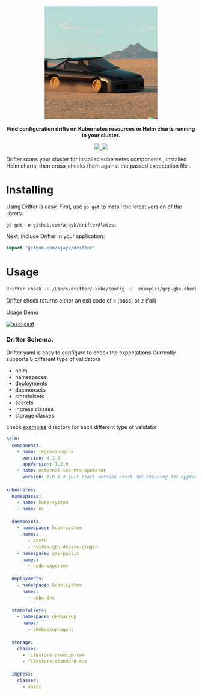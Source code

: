 <div align="center" class="no-border">
  <img src="/img/drift.jpg" alt="Drift" width="300" height="300"/>
  <br>

<b>Find configuration drifts on Kubernetes resources or Helm charts running in your cluster.</b>

  <a href="https://github.com/ajayk/drifter/releases">
    <img src="https://img.shields.io/github/v/release/ajayk/drifter">
  </a>
  <a href="https://goreportcard.com/report/github.com/ajayk/drifter">
    <img src="https://goreportcard.com/badge/github.com/ajayk/drifter">
  </a>

</div>

Drifter scans your cluster for installed kubernetes components ,
installed Helm charts, then cross-checks them against
the passed expectation file .

# Installing

Using Drifter is easy. First, use `go get` to install the latest version
of the library.

```
go get -u github.com/ajayk/drifter@latest
```

Next, include Drifter in your application:

```go
import "github.com/ajayk/drifter"
```

# Usage

```bash
drifter check -k /Users/drifter/.kube/config -c  examples/gcp-gke-check.yaml
```

Drifter check returns either an exit code of `0` (pass)  or `2` (fail)

Usage Demo

[![asciicast](https://asciinema.org/a/SHFqgQMyAFifMsAMoVBm58sxD.svg)](https://asciinema.org/a/SHFqgQMyAFifMsAMoVBm58sxD)

### Drifter Schema:

Drifter yaml is easy to configure to check the expectations
Currently supports 8 different type of validators

- helm
- namespaces
- deployments
- daemonsets
- statefulsets
- secrets
- ingress classes
- storage classes

check [examples](examples) directory for each different type of validator

```yaml
helm:
  components:
    - name: ingress-nginx
      version: 4.2.3
      appVersion: 1.2.0
    - name: external-secrets-operator
      version: 0.6.8 # just chart version check not checking for appVersion here 

kubernetes:
  namespaces:
    - name: kube-system
    - name: es

  daemonsets:
    - namespace: kube-system
      names:
        - anetd
        - nvidia-gpu-device-plugin
    - namespace: gmp-public
      names:
        - node-exporter

  deployments:
    - namespace: kube-system
      names:
        - kube-dns

  statefulsets:
    - namespace: gkebackup
      names:
        - gkebackup-agent

  storage:
    classes:
      - filestore-premium-rwx
      - filestore-standard-rwx

  ingress:
    classes:
      - nginx
```


